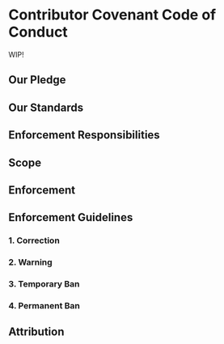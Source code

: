 # Contributor Covenant Code of Conduct

WIP!

## Our Pledge

## Our Standards

## Enforcement Responsibilities

## Scope

## Enforcement

## Enforcement Guidelines

### 1. Correction

### 2. Warning

### 3. Temporary Ban

### 4. Permanent Ban

## Attribution